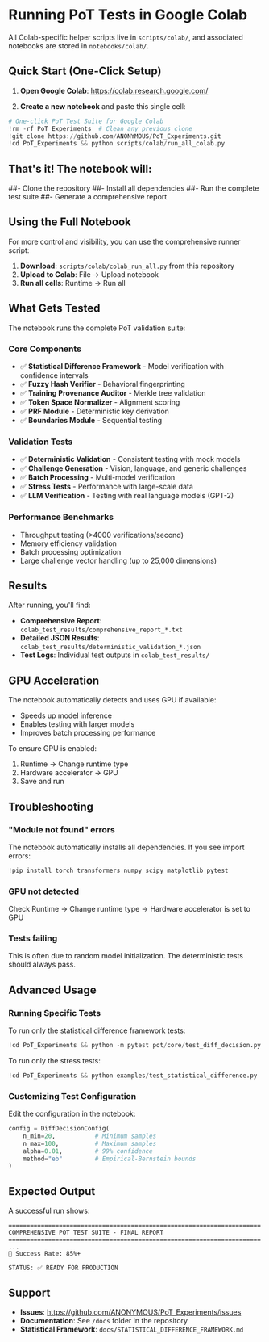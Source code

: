 # Running PoT Tests in Google Colab

All Colab-specific helper scripts live in `scripts/colab/`, and associated notebooks
are stored in `notebooks/colab/`.

## Quick Start (One-Click Setup)

1. **Open Google Colab**: https://colab.research.google.com/

2. **Create a new notebook** and paste this single cell:

```python
# One-click PoT Test Suite for Google Colab
!rm -rf PoT_Experiments  # Clean any previous clone
!git clone https://github.com/ANONYMOUS/PoT_Experiments.git
!cd PoT_Experiments && python scripts/colab/run_all_colab.py
```

## That's it! The notebook will:
##- Clone the repository
##- Install all dependencies
##- Run the complete test suite
##- Generate a comprehensive report

## Using the Full Notebook

For more control and visibility, you can use the comprehensive runner script:

1. **Download**: `scripts/colab/colab_run_all.py` from this repository
2. **Upload to Colab**: File → Upload notebook
3. **Run all cells**: Runtime → Run all

## What Gets Tested

The notebook runs the complete PoT validation suite:

### Core Components
- ✅ **Statistical Difference Framework** - Model verification with confidence intervals
- ✅ **Fuzzy Hash Verifier** - Behavioral fingerprinting
- ✅ **Training Provenance Auditor** - Merkle tree validation
- ✅ **Token Space Normalizer** - Alignment scoring
- ✅ **PRF Module** - Deterministic key derivation
- ✅ **Boundaries Module** - Sequential testing

### Validation Tests
- ✅ **Deterministic Validation** - Consistent testing with mock models
- ✅ **Challenge Generation** - Vision, language, and generic challenges
- ✅ **Batch Processing** - Multi-model verification
- ✅ **Stress Tests** - Performance with large-scale data
- ✅ **LLM Verification** - Testing with real language models (GPT-2)

### Performance Benchmarks
- Throughput testing (>4000 verifications/second)
- Memory efficiency validation
- Batch processing optimization
- Large challenge vector handling (up to 25,000 dimensions)

## Results

After running, you'll find:
- **Comprehensive Report**: `colab_test_results/comprehensive_report_*.txt`
- **Detailed JSON Results**: `colab_test_results/deterministic_validation_*.json`
- **Test Logs**: Individual test outputs in `colab_test_results/`

## GPU Acceleration

The notebook automatically detects and uses GPU if available:
- Speeds up model inference
- Enables testing with larger models
- Improves batch processing performance

To ensure GPU is enabled:
1. Runtime → Change runtime type
2. Hardware accelerator → GPU
3. Save and run

## Troubleshooting

### "Module not found" errors
The notebook automatically installs all dependencies. If you see import errors:
```python
!pip install torch transformers numpy scipy matplotlib pytest
```

### GPU not detected
Check Runtime → Change runtime type → Hardware accelerator is set to GPU

### Tests failing
This is often due to random model initialization. The deterministic tests should always pass.

## Advanced Usage

### Running Specific Tests

To run only the statistical difference framework tests:
```python
!cd PoT_Experiments && python -m pytest pot/core/test_diff_decision.py -v
```

To run only the stress tests:
```python
!cd PoT_Experiments && python examples/test_statistical_difference.py
```

### Customizing Test Configuration

Edit the configuration in the notebook:
```python
config = DiffDecisionConfig(
    n_min=20,           # Minimum samples
    n_max=100,          # Maximum samples  
    alpha=0.01,         # 99% confidence
    method="eb"         # Empirical-Bernstein bounds
)
```

## Expected Output

A successful run shows:
```
======================================================================
COMPREHENSIVE POT TEST SUITE - FINAL REPORT
======================================================================
...
🎯 Success Rate: 85%+

STATUS: ✅ READY FOR PRODUCTION
```

## Support

- **Issues**: https://github.com/ANONYMOUS/PoT_Experiments/issues
- **Documentation**: See `/docs` folder in the repository
- **Statistical Framework**: `docs/STATISTICAL_DIFFERENCE_FRAMEWORK.md`